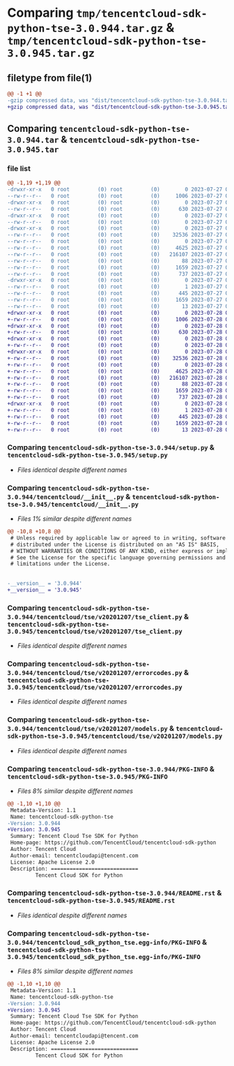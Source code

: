 # Comparing `tmp/tencentcloud-sdk-python-tse-3.0.944.tar.gz` & `tmp/tencentcloud-sdk-python-tse-3.0.945.tar.gz`

## filetype from file(1)

```diff
@@ -1 +1 @@
-gzip compressed data, was "dist/tencentcloud-sdk-python-tse-3.0.944.tar", last modified: Thu Jul 27 02:26:48 2023, max compression
+gzip compressed data, was "dist/tencentcloud-sdk-python-tse-3.0.945.tar", last modified: Fri Jul 28 00:38:41 2023, max compression
```

## Comparing `tencentcloud-sdk-python-tse-3.0.944.tar` & `tencentcloud-sdk-python-tse-3.0.945.tar`

### file list

```diff
@@ -1,19 +1,19 @@
-drwxr-xr-x   0 root         (0) root         (0)        0 2023-07-27 02:26:48.000000 tencentcloud-sdk-python-tse-3.0.944/
--rw-r--r--   0 root         (0) root         (0)     1006 2023-07-27 02:26:48.000000 tencentcloud-sdk-python-tse-3.0.944/setup.py
-drwxr-xr-x   0 root         (0) root         (0)        0 2023-07-27 02:26:48.000000 tencentcloud-sdk-python-tse-3.0.944/tencentcloud/
--rw-r--r--   0 root         (0) root         (0)      630 2023-07-27 02:26:48.000000 tencentcloud-sdk-python-tse-3.0.944/tencentcloud/__init__.py
-drwxr-xr-x   0 root         (0) root         (0)        0 2023-07-27 02:26:48.000000 tencentcloud-sdk-python-tse-3.0.944/tencentcloud/tse/
--rw-r--r--   0 root         (0) root         (0)        0 2023-07-27 02:26:48.000000 tencentcloud-sdk-python-tse-3.0.944/tencentcloud/tse/__init__.py
-drwxr-xr-x   0 root         (0) root         (0)        0 2023-07-27 02:26:48.000000 tencentcloud-sdk-python-tse-3.0.944/tencentcloud/tse/v20201207/
--rw-r--r--   0 root         (0) root         (0)    32536 2023-07-27 02:26:48.000000 tencentcloud-sdk-python-tse-3.0.944/tencentcloud/tse/v20201207/tse_client.py
--rw-r--r--   0 root         (0) root         (0)        0 2023-07-27 02:26:48.000000 tencentcloud-sdk-python-tse-3.0.944/tencentcloud/tse/v20201207/__init__.py
--rw-r--r--   0 root         (0) root         (0)     4625 2023-07-27 02:26:48.000000 tencentcloud-sdk-python-tse-3.0.944/tencentcloud/tse/v20201207/errorcodes.py
--rw-r--r--   0 root         (0) root         (0)   216107 2023-07-27 02:26:48.000000 tencentcloud-sdk-python-tse-3.0.944/tencentcloud/tse/v20201207/models.py
--rw-r--r--   0 root         (0) root         (0)       88 2023-07-27 02:26:48.000000 tencentcloud-sdk-python-tse-3.0.944/setup.cfg
--rw-r--r--   0 root         (0) root         (0)     1659 2023-07-27 02:26:48.000000 tencentcloud-sdk-python-tse-3.0.944/PKG-INFO
--rw-r--r--   0 root         (0) root         (0)      737 2023-07-27 02:26:48.000000 tencentcloud-sdk-python-tse-3.0.944/README.rst
-drwxr-xr-x   0 root         (0) root         (0)        0 2023-07-27 02:26:48.000000 tencentcloud-sdk-python-tse-3.0.944/tencentcloud_sdk_python_tse.egg-info/
--rw-r--r--   0 root         (0) root         (0)        1 2023-07-27 02:26:48.000000 tencentcloud-sdk-python-tse-3.0.944/tencentcloud_sdk_python_tse.egg-info/dependency_links.txt
--rw-r--r--   0 root         (0) root         (0)      445 2023-07-27 02:26:48.000000 tencentcloud-sdk-python-tse-3.0.944/tencentcloud_sdk_python_tse.egg-info/SOURCES.txt
--rw-r--r--   0 root         (0) root         (0)     1659 2023-07-27 02:26:48.000000 tencentcloud-sdk-python-tse-3.0.944/tencentcloud_sdk_python_tse.egg-info/PKG-INFO
--rw-r--r--   0 root         (0) root         (0)       13 2023-07-27 02:26:48.000000 tencentcloud-sdk-python-tse-3.0.944/tencentcloud_sdk_python_tse.egg-info/top_level.txt
+drwxr-xr-x   0 root         (0) root         (0)        0 2023-07-28 00:38:41.000000 tencentcloud-sdk-python-tse-3.0.945/
+-rw-r--r--   0 root         (0) root         (0)     1006 2023-07-28 00:38:41.000000 tencentcloud-sdk-python-tse-3.0.945/setup.py
+drwxr-xr-x   0 root         (0) root         (0)        0 2023-07-28 00:38:41.000000 tencentcloud-sdk-python-tse-3.0.945/tencentcloud/
+-rw-r--r--   0 root         (0) root         (0)      630 2023-07-28 00:38:41.000000 tencentcloud-sdk-python-tse-3.0.945/tencentcloud/__init__.py
+drwxr-xr-x   0 root         (0) root         (0)        0 2023-07-28 00:38:41.000000 tencentcloud-sdk-python-tse-3.0.945/tencentcloud/tse/
+-rw-r--r--   0 root         (0) root         (0)        0 2023-07-28 00:38:41.000000 tencentcloud-sdk-python-tse-3.0.945/tencentcloud/tse/__init__.py
+drwxr-xr-x   0 root         (0) root         (0)        0 2023-07-28 00:38:41.000000 tencentcloud-sdk-python-tse-3.0.945/tencentcloud/tse/v20201207/
+-rw-r--r--   0 root         (0) root         (0)    32536 2023-07-28 00:38:41.000000 tencentcloud-sdk-python-tse-3.0.945/tencentcloud/tse/v20201207/tse_client.py
+-rw-r--r--   0 root         (0) root         (0)        0 2023-07-28 00:38:41.000000 tencentcloud-sdk-python-tse-3.0.945/tencentcloud/tse/v20201207/__init__.py
+-rw-r--r--   0 root         (0) root         (0)     4625 2023-07-28 00:38:41.000000 tencentcloud-sdk-python-tse-3.0.945/tencentcloud/tse/v20201207/errorcodes.py
+-rw-r--r--   0 root         (0) root         (0)   216107 2023-07-28 00:38:41.000000 tencentcloud-sdk-python-tse-3.0.945/tencentcloud/tse/v20201207/models.py
+-rw-r--r--   0 root         (0) root         (0)       88 2023-07-28 00:38:41.000000 tencentcloud-sdk-python-tse-3.0.945/setup.cfg
+-rw-r--r--   0 root         (0) root         (0)     1659 2023-07-28 00:38:41.000000 tencentcloud-sdk-python-tse-3.0.945/PKG-INFO
+-rw-r--r--   0 root         (0) root         (0)      737 2023-07-28 00:38:41.000000 tencentcloud-sdk-python-tse-3.0.945/README.rst
+drwxr-xr-x   0 root         (0) root         (0)        0 2023-07-28 00:38:41.000000 tencentcloud-sdk-python-tse-3.0.945/tencentcloud_sdk_python_tse.egg-info/
+-rw-r--r--   0 root         (0) root         (0)        1 2023-07-28 00:38:41.000000 tencentcloud-sdk-python-tse-3.0.945/tencentcloud_sdk_python_tse.egg-info/dependency_links.txt
+-rw-r--r--   0 root         (0) root         (0)      445 2023-07-28 00:38:41.000000 tencentcloud-sdk-python-tse-3.0.945/tencentcloud_sdk_python_tse.egg-info/SOURCES.txt
+-rw-r--r--   0 root         (0) root         (0)     1659 2023-07-28 00:38:41.000000 tencentcloud-sdk-python-tse-3.0.945/tencentcloud_sdk_python_tse.egg-info/PKG-INFO
+-rw-r--r--   0 root         (0) root         (0)       13 2023-07-28 00:38:41.000000 tencentcloud-sdk-python-tse-3.0.945/tencentcloud_sdk_python_tse.egg-info/top_level.txt
```

### Comparing `tencentcloud-sdk-python-tse-3.0.944/setup.py` & `tencentcloud-sdk-python-tse-3.0.945/setup.py`

 * *Files identical despite different names*

### Comparing `tencentcloud-sdk-python-tse-3.0.944/tencentcloud/__init__.py` & `tencentcloud-sdk-python-tse-3.0.945/tencentcloud/__init__.py`

 * *Files 1% similar despite different names*

```diff
@@ -10,8 +10,8 @@
 # Unless required by applicable law or agreed to in writing, software
 # distributed under the License is distributed on an "AS IS" BASIS,
 # WITHOUT WARRANTIES OR CONDITIONS OF ANY KIND, either express or implied.
 # See the License for the specific language governing permissions and
 # limitations under the License.
 
 
-__version__ = '3.0.944'
+__version__ = '3.0.945'
```

### Comparing `tencentcloud-sdk-python-tse-3.0.944/tencentcloud/tse/v20201207/tse_client.py` & `tencentcloud-sdk-python-tse-3.0.945/tencentcloud/tse/v20201207/tse_client.py`

 * *Files identical despite different names*

### Comparing `tencentcloud-sdk-python-tse-3.0.944/tencentcloud/tse/v20201207/errorcodes.py` & `tencentcloud-sdk-python-tse-3.0.945/tencentcloud/tse/v20201207/errorcodes.py`

 * *Files identical despite different names*

### Comparing `tencentcloud-sdk-python-tse-3.0.944/tencentcloud/tse/v20201207/models.py` & `tencentcloud-sdk-python-tse-3.0.945/tencentcloud/tse/v20201207/models.py`

 * *Files identical despite different names*

### Comparing `tencentcloud-sdk-python-tse-3.0.944/PKG-INFO` & `tencentcloud-sdk-python-tse-3.0.945/PKG-INFO`

 * *Files 8% similar despite different names*

```diff
@@ -1,10 +1,10 @@
 Metadata-Version: 1.1
 Name: tencentcloud-sdk-python-tse
-Version: 3.0.944
+Version: 3.0.945
 Summary: Tencent Cloud Tse SDK for Python
 Home-page: https://github.com/TencentCloud/tencentcloud-sdk-python
 Author: Tencent Cloud
 Author-email: tencentcloudapi@tencent.com
 License: Apache License 2.0
 Description: ============================
         Tencent Cloud SDK for Python
```

### Comparing `tencentcloud-sdk-python-tse-3.0.944/README.rst` & `tencentcloud-sdk-python-tse-3.0.945/README.rst`

 * *Files identical despite different names*

### Comparing `tencentcloud-sdk-python-tse-3.0.944/tencentcloud_sdk_python_tse.egg-info/PKG-INFO` & `tencentcloud-sdk-python-tse-3.0.945/tencentcloud_sdk_python_tse.egg-info/PKG-INFO`

 * *Files 8% similar despite different names*

```diff
@@ -1,10 +1,10 @@
 Metadata-Version: 1.1
 Name: tencentcloud-sdk-python-tse
-Version: 3.0.944
+Version: 3.0.945
 Summary: Tencent Cloud Tse SDK for Python
 Home-page: https://github.com/TencentCloud/tencentcloud-sdk-python
 Author: Tencent Cloud
 Author-email: tencentcloudapi@tencent.com
 License: Apache License 2.0
 Description: ============================
         Tencent Cloud SDK for Python
```

